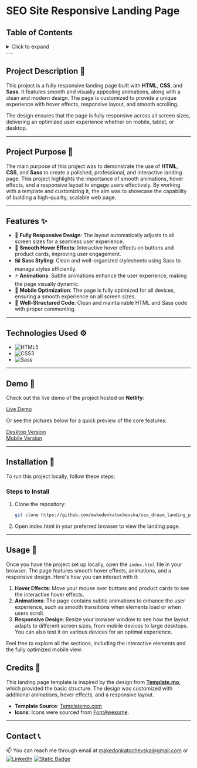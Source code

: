 # SEO Site Responsive Landing Page

## Table of Contents

<details>
  <summary>Click to expand</summary>
  - 📜 Project Description <br>
  - 📖  Project Purpose <br>
  -  ✨ Features <br>
  - 🎥  Demo <br>
  - ⚙️  Technologies Used <br>
  - 🔨  Installation <br>
  -  🚀 Usage <br>
  -  📝 Credits <br>
  - 📞  Contact <br>
</details>
---

## Project Description 📜

This project is a fully responsive landing page built with **HTML**, **CSS**, and **Sass**. It features smooth and visually appealing animations, along with a clean and modern design. The page is customized to provide a unique experience with hover effects, responsive layout, and smooth scrolling.

The design ensures that the page is fully responsive across all screen sizes, delivering an optimized user experience whether on mobile, tablet, or desktop.

---

## Project Purpose 📖

The main purpose of this project was to demonstrate the use of **HTML**, **CSS**, and **Sass** to create a polished, professional, and interactive landing page. This project highlights the importance of smooth animations, hover effects, and a responsive layout to engage users effectively. By working with a template and customizing it, the aim was to showcase the capability of building a high-quality, scalable web page.

---

## Features ✨

- 🎨 **Fully Responsive Design**: The layout automatically adjusts to all screen sizes for a seamless user experience.
- 🔘 **Smooth Hover Effects**: Interactive hover effects on buttons and product cards, improving user engagement.
- 🖼️ **Sass Styling**: Clean and well-organized stylesheets using Sass to manage styles efficiently.
- ⚡ **Animations**: Subtle animations enhance the user experience, making the page visually dynamic.
- 📱 **Mobile Optimization**: The page is fully optimized for all devices, ensuring a smooth experience on all screen sizes.
- 🚀 **Well-Structured Code**: Clean and maintainable HTML and Sass code with proper commenting.

---

## Technologies Used ⚙️

- ![HTML5](https://img.shields.io/badge/HTML5-E34F26?style=flat-square&logo=html5&logoColor=white)
- ![CSS3](https://img.shields.io/badge/CSS3-1572B6?style=flat-square&logo=css3&logoColor=white)
- ![Sass](https://img.shields.io/badge/Sass-CC6699?style=flat-square&logo=sass&logoColor=white)

---

## Demo 🎥

Check out the live demo of the project hosted on **Netlify**:

<a href="https://seodreampage-makedonkatochevska.netlify.app/" target="_blank">Live Demo</a>

Or see the pictures below for a quick preview of the core features:

<a href="https://i.imghippo.com/files/pgC5570fbM.png" target="_blank">Desktop Version</a>
<br>
<a href="https://i.imghippo.com/files/AZi1683VgI.png" target="_blank">Mobile Version</a>

---

## Installation 🔨

To run this project locally, follow these steps:

### Steps to Install

1. Clone the repository:
   ```bash
   git clone https://github.com/makedonkatochevska/seo_dream_landing_page.git
   ```
2. Open index.html in your preferred browser to view the landing page.

---

## Usage 🚀

Once you have the project set up locally, open the `index.html` file in your browser. The page features smooth hover effects, animations, and a responsive design. Here's how you can interact with it:

1. **Hover Effects**: Move your mouse over buttons and product cards to see the interactive hover effects.
2. **Animations**: The page contains subtle animations to enhance the user experience, such as smooth transitions when elements load or when users scroll.
3. **Responsive Design**: Resize your browser window to see how the layout adapts to different screen sizes, from mobile devices to large desktops. You can also test it on various devices for an optimal experience.

Feel free to explore all the sections, including the interactive elements and the fully optimized mobile view.

## Credits 📝

This landing page template is inspired by the design from **[Template.mo](https://template.mo/)**, which provided the basic structure. The design was customized with additional animations, hover effects, and a responsive layout.

- **Template Source**: [Templatemo.com](https://templatemo.com/)
- **Icons**: Icons were sourced from [FontAwesome](https://fontawesome.com/).

---

## Contact 📞

📫 You can reach me through email at [makedonkatochevska@gmail.com](mailto:makedonkatochevska@gmail.com)
or
[![LinkedIn](https://img.shields.io/badge/LinkedIn-%230077B5.svg?logo=linkedin&logoColor=white)](https://linkedin.com/in/makedonka-tochevska)
[![Static Badge](https://img.shields.io/badge/GitHub-white?style=flat&logo=github&logoColor=black&logoSize=auto&labelColor=white&color=white&cacheSeconds=3600&link=https%3A%2F%2Fgithub.com%2Fmakedonkatochevska)](https://github.com/makedonkatochevska)
